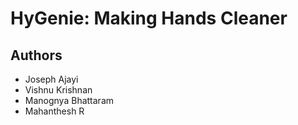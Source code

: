 # HyGenie: Making Hands Cleaner

## Authors

- Joseph Ajayi
- Vishnu Krishnan
- Manognya Bhattaram
- Mahanthesh R